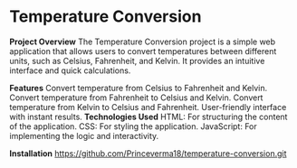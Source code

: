 # Temperature Conversion

**Project Overview**
The Temperature Conversion project is a simple web application that allows users to convert temperatures between different units, such as Celsius, Fahrenheit, and Kelvin. It provides an intuitive interface and quick calculations.

**Features**
Convert temperature from Celsius to Fahrenheit and Kelvin.
Convert temperature from Fahrenheit to Celsius and Kelvin.
Convert temperature from Kelvin to Celsius and Fahrenheit.
User-friendly interface with instant results.
**Technologies Used**
HTML: For structuring the content of the application.
CSS: For styling the application.
JavaScript: For implementing the logic and interactivity.

**Installation**
https://github.com/Princeverma18/temperature-conversion.git
